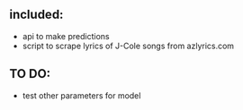 ## included:
- api to make predictions
- script to scrape lyrics of J-Cole songs from azlyrics.com

## TO DO:
- test other parameters for model 
